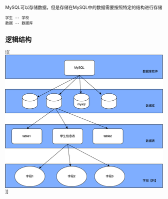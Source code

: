
MySQL可以存储数据，但是存储在MySQL中的数据需要按照特定的结构进行存储
```
学生 -- 学校
数据 -- 数据库
```

## 逻辑结构
![[![逻辑结构.png](https://raw.githubusercontent.com/featherwit0918/Public/master/202504250119150.png)]]

